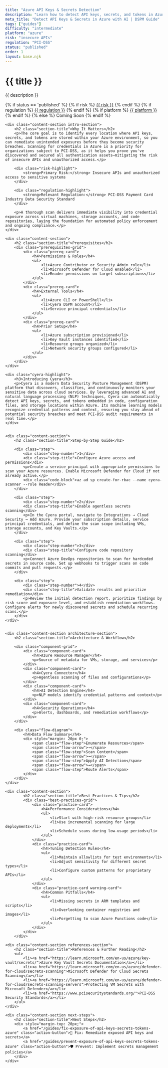 ```yaml
---
title: "Azure API Keys & Secrets Detection"
description: "Learn how to detect API keys, secrets, and tokens in Azure environments. Follow step-by-step guidance for PCI-DSS compliance."
meta_title: "Detect API Keys & Secrets in Azure with AI | DSPM Guide"
tags: ["guides"]
difficulty: "intermediate"
platform: "azure"
risk: "insecure APIs"
regulation: "PCI-DSS"
status: "published"
order: 1
layout: base.njk
---
```


<div class="container">
    <div class="header">
        <h1>{{ title }}</h1>
        <p>{{ description }}</p>
        <div class="guide-tags-container">
			<div class="guide-tags-wrapper">
		    {% if status == 'published' %}
		        {% if risk %}
		        <a href="/risk/{{ risk | downcase | replace: ' ', '-' }}/" class="guide-tag risk">{{ risk }}</a>
		        {% endif %}
		        {% if regulation %}
		        <a href="/regulation/{{ regulation | downcase | replace: ' ', '-' }}/" class="guide-tag regulation">{{ regulation }}</a>
		        {% endif %}
		        {% if platform %}
		        <a href="/platforms/{{ platform | downcase | replace: ' ', '-' }}/" class="guide-tag platform">{{ platform }}</a>
		        {% endif %}
		    {% else %}
		        <span class="guide-tag coming-soon">Coming Soon</span>
		    {% endif %}
		</div>
		</div>
    </div>

    <div class="content-section intro-section">
        <h2 class="section-title">Why It Matters</h2>
        <p>The core goal is to identify every location where API keys, secrets, and tokens are stored within your Azure environment, so you can remediate unintended exposures before they become security breaches. Scanning for credentials in Azure is a priority for organizations subject to PCI-DSS, as it helps you prove you've discovered and secured all authentication assets—mitigating the risk of insecure APIs and unauthorized access.</p>
        
        <div class="risk-highlight">
            <strong>Primary Risk:</strong> Insecure APIs and unauthorized access to sensitive systems
        </div>
        
        <div class="regulation-highlight">
            <strong>Relevant Regulation:</strong> PCI-DSS Payment Card Industry Data Security Standard
        </div>
        
        <p>A thorough scan delivers immediate visibility into credential exposure across virtual machines, storage accounts, and code repositories, laying the foundation for automated policy enforcement and ongoing compliance.</p>
    </div>

    <div class="content-section">
        <h2 class="section-title">Prerequisites</h2>
        <div class="prerequisites-grid">
            <div class="prereq-card">
                <h4>Permissions & Roles</h4>
                <ul>
                    <li>Azure Contributor or Security Admin role</li>
                    <li>Microsoft Defender for Cloud enabled</li>
                    <li>Reader permissions on target subscriptions</li>
                </ul>
            </div>
            <div class="prereq-card">
                <h4>External Tools</h4>
                <ul>
                    <li>Azure CLI or PowerShell</li>
                    <li>Cyera DSPM account</li>
                    <li>Service principal credentials</li>
                </ul>
            </div>
            <div class="prereq-card">
                <h4>Prior Setup</h4>
                <ul>
                    <li>Azure subscription provisioned</li>
                    <li>Key Vault instances identified</li>
                    <li>Resource groups organized</li>
                    <li>Network security groups configured</li>
                </ul>
            </div>
        </div>
    </div>
	
    <div class="cyera-highlight">
        <h3>Introducing Cyera</h3>
        <p>Cyera is a modern Data Security Posture Management (DSPM) platform that discovers, classifies, and continuously monitors your sensitive data across cloud services. By leveraging advanced AI and natural language processing (NLP) techniques, Cyera can automatically detect API keys, secrets, and tokens embedded in code, configuration files, and storage locations within Azure. Its machine learning models recognize credential patterns and context, ensuring you stay ahead of potential security breaches and meet PCI-DSS audit requirements in real time.</p>
    </div>
	

    <div class="content-section">
        <h2 class="section-title">Step-by-Step Guide</h2>
        
        <div class="step">
            <div class="step-number">1</div>
            <div class="step-title">Configure Azure access and permissions</div>
            <p>Create a service principal with appropriate permissions to scan your Azure resources. Enable Microsoft Defender for Cloud if not already active.</p>
            <div class="code-block">az ad sp create-for-rbac --name cyera-scanner --role Reader</div>
        </div>

        <div class="step">
            <div class="step-number">2</div>
            <div class="step-title">Enable agentless secrets scanning</div>
            <p>In the Cyera portal, navigate to Integrations → Cloud Security → Add Azure. Provide your subscription details, service principal credentials, and define the scan scope including VMs, storage accounts, and Key Vaults.</p>
        </div>

        <div class="step">
            <div class="step-number">3</div>
            <div class="step-title">Configure code repository scanning</div>
            <p>Connect Azure DevOps repositories to scan for hardcoded secrets in source code. Set up webhooks to trigger scans on code commits and pull requests.</p>
        </div>

        <div class="step">
            <div class="step-number">4</div>
            <div class="step-title">Validate results and prioritize remediation</div>
            <p>Review the initial detection report, prioritize findings by risk score and exposure level, and establish remediation workflows. Configure alerts for newly discovered secrets and schedule recurring scans.</p>
        </div>
    </div>


    <div class="content-section architecture-section">
        <h2 class="section-title">Architecture & Workflow</h2>
        
        <div class="component-grid">
            <div class="component-card">
                <h4>Azure Resource Manager</h4>
                <p>Source of metadata for VMs, storage, and services</p>
            </div>
            <div class="component-card">
                <h4>Cyera Connector</h4>
                <p>Agentless scanning of files and configurations</p>
            </div>
            <div class="component-card">
                <h4>AI Detection Engine</h4>
                <p>NLP models identify credential patterns and context</p>
            </div>
            <div class="component-card">
                <h4>Security Operations</h4>
                <p>Alerts, dashboards, and remediation workflows</p>
            </div>
        </div>

        <div class="flow-diagram">
            <h4>Data Flow Summary</h4>
            <div style="margin: 20px 0;">
                <span class="flow-step">Enumerate Resources</span>
                <span class="flow-arrow">→</span>
                <span class="flow-step">Scan Content</span>
                <span class="flow-arrow">→</span>
                <span class="flow-step">Apply AI Detection</span>
                <span class="flow-arrow">→</span>
                <span class="flow-step">Route Alerts</span>
            </div>
        </div>
    </div>

	<div class="content-section">
	        <h2 class="section-title">Best Practices & Tips</h2>
	        <div class="best-practices-grid">
	            <div class="practice-card">
	                <h4>Performance Considerations</h4>
	                <ul>
	                    <li>Start with high-risk resource groups</li>
	                    <li>Use incremental scanning for large deployments</li>
	                    <li>Schedule scans during low-usage periods</li>
	                </ul>
	            </div>
	            <div class="practice-card">
	                <h4>Tuning Detection Rules</h4>
	                <ul>
	                    <li>Maintain allowlists for test environments</li>
	                    <li>Adjust sensitivity for different secret types</li>
	                    <li>Configure custom patterns for proprietary APIs</li>
	                </ul>
	            </div>
	            <div class="practice-card warning-card">
	                <h4>Common Pitfalls</h4>
	                <ul>
	                    <li>Missing secrets in ARM templates and scripts</li>
	                    <li>Overlooking container registries and images</li>
	                    <li>Forgetting to scan Azure Functions code</li>
	                </ul>
	            </div>
	        </div>
	    </div>

    <div class="content-section references-section">
        <h2 class="section-title">References & Further Reading</h2>
        <ul>
            <li><a href="https://learn.microsoft.com/en-us/azure/key-vault/secrets/">Azure Key Vault Secrets Documentation</a></li>
            <li><a href="https://learn.microsoft.com/en-us/azure/defender-for-cloud/secrets-scanning">Microsoft Defender for Cloud Secrets Scanning</a></li>
            <li><a href="https://learn.microsoft.com/en-us/azure/defender-for-cloud/secrets-scanning-servers">Protecting VM Secrets with Microsoft Defender</a></li>
            <li><a href="https://www.pcisecuritystandards.org/">PCI-DSS Security Standards</a></li>
        </ul>
    </div>

    <div class="content-section next-steps">
        <h2 class="section-title">Next Steps</h2>
        <div style="margin-top: 20px;">
            <a href="/guides/fix-exposure-of-api-keys-secrets-tokens-azure" class="action-button">🔧 Fix: Remediate exposed API keys and secrets</a>
            <a href="/guides/prevent-exposure-of-api-keys-secrets-tokens-azure" class="action-button">🛡️ Prevent: Implement secrets management policies</a>
        </div>
    </div>
</div>